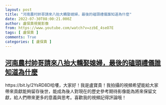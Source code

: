 ```yaml
---
layout: post
title: "河南農村帥哥請來八抬大轎娶媳婦，最後的磕頭禮儀誰知道為什麼"
date: 2022-07-30T08:00:21.000Z
author: 盧保貴視覺影像
from: https://www.youtube.com/watch?v=zzbE_4seO7E
tags: [ 盧保貴 ]
comments: True
categories: [ 盧保貴 ]
---
```

<!--1659168021000-->
[河南農村帥哥請來八抬大轎娶媳婦，最後的磕頭禮儀誰知道為什麼](https://www.youtube.com/watch?v=zzbE_4seO7E)
------

<div>
https://bit.ly/2YsRD8D哈嘍，大家好！我是盧寶貴！我拍攝的視頻希望能給大家帶來貢獻能夠留存後世，能成為後人對現在的歷史參考期待影像能為將來保留文獻，給人們帶來更多的意義與思考。喜歡我的視頻記得評論哦！
</div>
